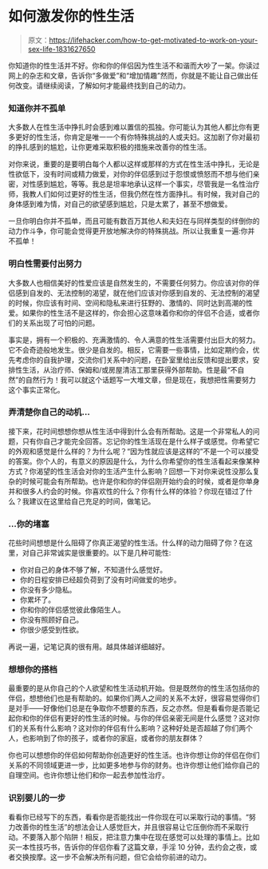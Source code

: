 # 如何激发你的性生活

> 原文：<https://lifehacker.com/how-to-get-motivated-to-work-on-your-sex-life-1831627650>

你知道你的性生活并不好。你和你的伴侣因为性生活不和谐而大吵了一架。你读过网上的杂志和文章，告诉你“多做爱”和“增加情趣”然而，你就是不能让自己做出任何改变。请继续阅读，了解如何才能最终找到自己的动力。



### 知道你并不孤单

大多数人在性生活中挣扎时会感到难以置信的孤独。你可能认为其他人都比你有更多更好的性生活，你肯定是唯一一个有你特殊挑战的人或夫妇。这加剧了你对最初的挣扎感到的尴尬，让你更难采取积极的措施来改善你的性生活。

对你来说，重要的是要明白每个人都以这样或那样的方式在性生活中挣扎，无论是性欲低下，没有时间或精力做爱，对你的伴侣感到过于怨恨或愤怒而不想与他们亲密，对性感到尴尬，等等。我总是坦率地承认这样一个事实，尽管我是一名性治疗师，我教人们如何过更好的性生活，但我仍然在性方面挣扎。有时候，我对自己的身体感到难为情，对自己的欲望感到尴尬，只是太累了，甚至不想做爱。

一旦你明白你并不孤单，而且可能有数百万其他人和夫妇在与同样类型的绊倒你的动力作斗争，你可能会觉得更开放地解决你的特殊挑战。所以让我重复一遍:你并不孤单！

### 明白性需要付出努力

大多数人也相信美好的性爱应该是自然发生的，不需要任何努力。你应该对你的伴侣感到自发的、无法控制的渴望，就在他们应该对你感到自发的、无法控制的渴望的时候，你应该有时间、空间和隐私来进行狂野的、激情的、同时达到高潮的性爱。如果你的性生活不是这样的，你会担心这意味着你和你的伴侣不合适，或者你们的关系出现了可怕的问题。

事实是，拥有一个积极的、充满激情的、令人满意的性生活需要付出巨大的努力。它不会奇迹般地发生。很少是自发的。相反，它需要一些事情，比如定期约会，优先考虑你的自我护理，交流你们关系中的问题，在卧室里给出反馈和提出要求，安排性生活，从治疗师、保姆和/或房屋清洁工那里获得外部帮助。性是最“不自然”的自然行为！我可以就这个话题写一大堆文章，但是现在，我想把性需要努力这个事实正常化。

### 弄清楚你自己的动机...

接下来，花时间想想你想从性生活中得到什么会有所帮助。这是一个非常私人的问题，只有你自己才能完全回答。忘记你的性生活现在是什么样子或感觉。你希望它的外观和感觉是什么样的？为什么呢？“因为性就应该是这样的”不是一个可以接受的答案。你个人的，有意义的原因是什么，为什么你希望你的性生活看起来像某种方式？你渴望的性生活会对你的生活产生什么影响？回想一下对你来说性没那么复杂的时候可能会有所帮助。也许是你和你的伴侣刚开始约会的时候，或者是你单身并和很多人约会的时候。你喜欢性的什么？你有什么样的体验？你现在错过了什么？我建议在这里给自己充足的时间，做笔记。

### ...你的堵塞

花些时间想想是什么阻碍了你真正渴望的性生活。什么样的动力阻碍了你？在这里，对自己非常诚实是很重要的。以下是几种可能性:

*   你对自己的身体不够了解，不知道什么感觉好。
*   你的日程安排已经超负荷到了没有时间做爱的地步。
*   你没有多少隐私。
*   你累坏了。
*   你和你的伴侣感觉彼此像陌生人。
*   你没有照顾好自己。
*   你很少感受到性欲。

再说一遍，记笔记真的很有用。越具体越详细越好。

### 想想你的搭档

最重要的是从你自己的个人欲望和性生活动机开始。但是既然你的性生活包括你的伴侣，想想他们也是有帮助的。如果你们两人之间的关系不太好，很容易觉得你们是对手——好像他们总是在争取你不想要的东西，反之亦然。但是看看你是否能记起你和你的伴侣有更好的性生活的时候。与你的伴侣亲密无间是什么感觉？这对你们的关系有什么影响？这对你的伴侣有什么影响？这种好处是否超越了你们两个人，也影响到了你的孩子，或者你的家庭，或者你的朋友群体？

你也可以想想你的伴侣如何帮助你创造更好的性生活。也许你想让你的伴侣在你们关系的不同领域更进一步，比如更多地参与你的财务。也许你想让他们给你自己的自理空间。也许你想让他们和你一起去参加性治疗。

### 识别婴儿的一步

看看你已经写下的东西，看看你是否能找出一件你现在可以采取行动的事情。“努力改善你的性生活”的想法会让人感觉巨大，并且很容易让它压倒你而不采取行动。不要落入那个陷阱！相反，把注意力集中在现在感觉可以处理的事情上。比如买一本性技巧书，告诉你的伴侣你看了这篇文章，手淫 10 分钟，去约会之夜，或者交换按摩。这一步不会解决所有问题，但它会给你前进的动力。